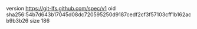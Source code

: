 version https://git-lfs.github.com/spec/v1
oid sha256:54b7d643b17045d08dc720595250d9187cedf2cf3f57103cff1b162acb9b3b26
size 186
